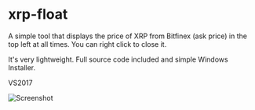 # xrp-float

A simple tool that displays the price of XRP from Bitfinex (ask price) in the top left at all times. You can right click to close it.

It's very lightweight. Full source code included and simple Windows Installer.

VS2017

![Screenshot](https://github.com/RedaBorchardt/xrp-float/raw/master/screenshot.png)
